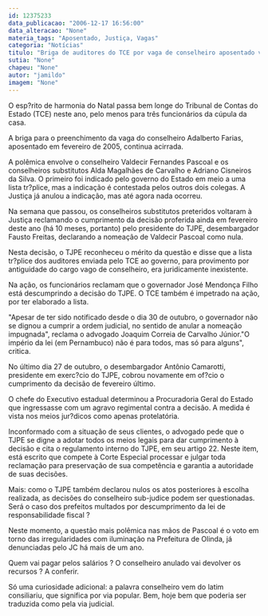 ```yaml
---
id: 12375233
data_publicacao: "2006-12-17 16:56:00"
data_alteracao: "None"
materia_tags: "Aposentado, Justiça, Vagas"
categoria: "Notícias"
titulo: "Briga de auditores do TCE por vaga de conselheiro aposentado volta à Justiça, 10 meses depois de decisão"
sutia: "None"
chapeu: "None"
autor: "jamildo"
imagem: "None"
---
```

<p>O esp?rito de harmonia do Natal passa bem longe do Tribunal de Contas do Estado (TCE) neste ano, pelo menos para tr&ecirc;s funcion&aacute;rios da c&uacute;pula da casa.</p>
<p>A briga para o preenchimento da vaga do conselheiro Adalberto Farias, aposentado em fevereiro de 2005, continua acirrada.</p>
<p>A pol&ecirc;mica envolve o conselheiro Valdecir Fernandes Pascoal e os conselheiros substitutos Alda Magalh&atilde;es de Carvalho e Adriano Cisneiros da Silva. O primeiro foi indicado pelo governo do Estado em meio a uma lista tr?plice, mas a indica&ccedil;&atilde;o &eacute; contestada pelos outros dois colegas. A Justi&ccedil;a j&aacute; anulou a indica&ccedil;&atilde;o, mas at&eacute; agora nada ocorreu.</p>
<p>Na semana que passou, os conselheiros substitutos preteridos voltaram &agrave; Justi&ccedil;a reclamando o cumprimento da decis&atilde;o proferida ainda em fevereiro deste ano (h&aacute; 10 meses, portanto) pelo presidente do TJPE, desembargador Fausto Freitas, declarando a nomea&ccedil;&atilde;o de Valdecir Pascoal como nula.</p>
<p>Nesta decis&atilde;o, o TJPE reconheceu o m&eacute;rito da quest&atilde;o e disse que a lista tr?plice dos auditores enviada pelo TCE ao governo, para provimento por antiguidade do cargo vago de conselheiro, era juridicamente inexistente.</p>
<p>Na a&ccedil;&atilde;o, os funcion&aacute;rios reclamam que o governador Jos&eacute; Mendon&ccedil;a Filho est&aacute; descumprindo a decis&atilde;o do TJPE. O TCE tamb&eacute;m &eacute; impetrado na a&ccedil;&atilde;o, por ter elaborado a lista.</p>
<p>"Apesar de ter sido notificado desde o dia 30 de outubro, o governador n&atilde;o se dignou a cumprir a ordem judicial, no sentido de anular a nomea&ccedil;&atilde;o impugnada", reclama o advogado Joaquim Correia de Carvalho J&uacute;nior."O imp&eacute;rio da lei (em Pernambuco) n&atilde;o &eacute; para todos, mas s&oacute; para alguns", critica.</p>
<p>No &uacute;ltimo dia 27 de outubro, o desembargador Ant&ocirc;nio Camarotti, presidente em exerc?cio do TJPE, cobrou novamente em of?cio o cumprimento da decis&atilde;o de fevereiro &uacute;ltimo.</p>
<p>O chefe do Executivo estadual determinou a Procuradoria Geral do Estado que ingressasse com um agravo regimental contra a decis&atilde;o. A medida &eacute; vista nos meios jur?dicos como apenas protelat&oacute;ria.</p>
<p>Inconformado com a situa&ccedil;&atilde;o de seus clientes, o advogado pede que o TJPE se digne a adotar todos os meios legais para dar cumprimento &agrave; decis&atilde;o e cita o regulamento interno do TJPE, em seu artigo 22. Neste item, est&aacute; escrito que compete &agrave; Corte Especial processar e julgar toda reclama&ccedil;&atilde;o para preserva&ccedil;&atilde;o de sua compet&ecirc;ncia e garantia a autoridade de suas decis&otilde;es.</p>
<p>Mais: como o TJPE tamb&eacute;m declarou nulos os atos posteriores &agrave; escolha realizada, as decis&otilde;es do conselheiro sub-judice podem ser questionadas. Ser&aacute; o caso dos prefeitos multados por descumprimento da lei de responsabilidade fiscal ?</p>
<p>Neste momento, a quest&atilde;o mais pol&ecirc;mica nas m&atilde;os de Pascoal &eacute; o voto em torno das irregularidades com ilumina&ccedil;&atilde;o na Prefeitura de Olinda, j&aacute; denunciadas pelo JC h&aacute; mais de um ano.</p>
<p>Quem vai pagar pelos sal&aacute;rios ? O conselheiro anulado vai devolver os recursos ? A conferir.</p>
<p>S&oacute; uma curiosidade adicional: a palavra conselheiro vem do latim consiliariu, que significa por via popular. Bem, hoje bem que poderia ser traduzida como pela via judicial.</p>
